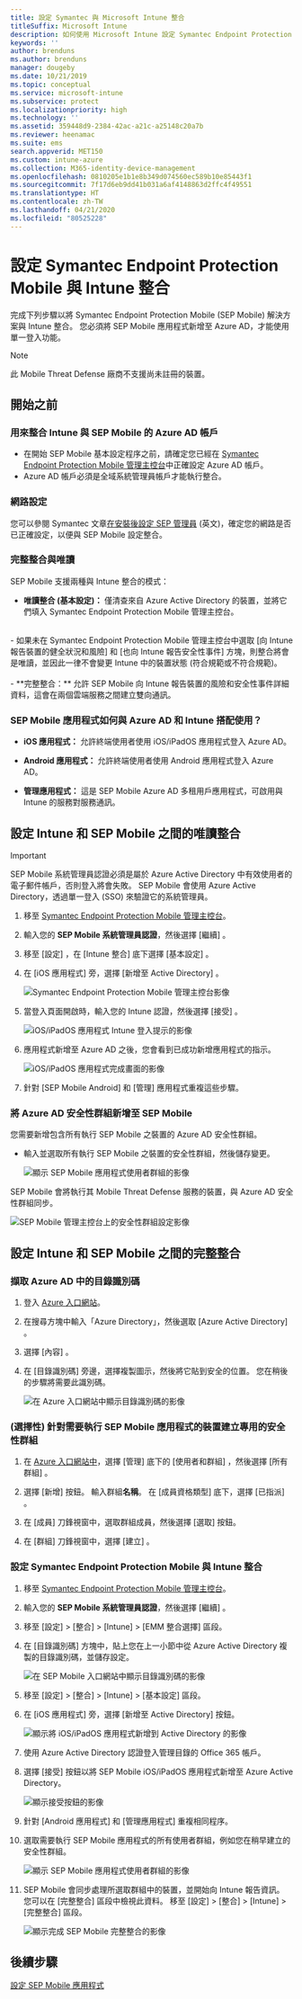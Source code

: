```yaml
---
title: 設定 Symantec 與 Microsoft Intune 整合
titleSuffix: Microsoft Intune
description: 如何使用 Microsoft Intune 設定 Symantec Endpoint Protection Mobile 解決方案，來控制行動裝置對公司資源的存取。
keywords: ''
author: brenduns
ms.author: brenduns
manager: dougeby
ms.date: 10/21/2019
ms.topic: conceptual
ms.service: microsoft-intune
ms.subservice: protect
ms.localizationpriority: high
ms.technology: ''
ms.assetid: 359448d9-2384-42ac-a21c-a25148c20a7b
ms.reviewer: heenamac
ms.suite: ems
search.appverid: MET150
ms.custom: intune-azure
ms.collection: M365-identity-device-management
ms.openlocfilehash: 0810205e1b1e8b349d074560ec589b10e85443f1
ms.sourcegitcommit: 7f17d6eb9dd41b031a6af4148863d2ffc4f49551
ms.translationtype: HT
ms.contentlocale: zh-TW
ms.lasthandoff: 04/21/2020
ms.locfileid: "80525228"
---
```

# <a name="set-up-symantec-endpoint-protection-mobile-integration-with-intune"></a>設定 Symantec Endpoint Protection Mobile 與 Intune 整合

完成下列步驟以將 Symantec Endpoint Protection Mobile (SEP Mobile) 解決方案與 Intune 整合。 您必須將 SEP Mobile 應用程式新增至 Azure AD，才能使用單一登入功能。

> [!NOTE]
> 此 Mobile Threat Defense 廠商不支援尚未註冊的裝置。

## <a name="before-you-begin"></a>開始之前

### <a name="azure-ad-account-used-to-integrate-intune-and-sep-mobile"></a>用來整合 Intune 與 SEP Mobile 的 Azure AD 帳戶

- 在開始 SEP Mobile 基本設定程序之前，請確定您已經在 [Symantec Endpoint Protection Mobile 管理主控台](https://aad.skycure.com)中正確設定 Azure AD 帳戶。
- Azure AD 帳戶必須是全域系統管理員帳戶才能執行整合。
### <a name="network-setup"></a>網路設定

您可以參閱 Symantec 文章[在安裝後設定 SEP 管理員](http://techdocs.broadcom.com/content/broadcom/techdocs/us/en/symantec-security-software/endpoint-security-and-management/endpoint-protection/all/Managing_a_Custom_Installation_3/Planning_the_Installation_0/network-architecture-considerations-v19543152-d23e65.html) \(英文\)，確定您的網路是否已正確設定，以便與 SEP Mobile 設定整合。

### <a name="full-integration-vs-read-only"></a>完整整合與唯讀

SEP Mobile 支援兩種與 Intune 整合的模式：

- **唯讀整合 (基本設定)：** 僅清查來自 Azure Active Directory 的裝置，並將它們填入 Symantec Endpoint Protection Mobile 管理主控台。
<br>
  - 如果未在 Symantec Endpoint Protection Mobile 管理主控台中選取 [向 Intune 報告裝置的健全狀況和風險]  和 [也向 Intune 報告安全性事件]  方塊，則整合將會是唯讀，並因此一律不會變更 Intune 中的裝置狀態 (符合規範或不符合規範)。
<br></br>
- **完整整合：** 允許 SEP Mobile 向 Intune 報告裝置的風險和安全性事件詳細資料，這會在兩個雲端服務之間建立雙向通訊。

### <a name="how-are-the-sep-mobile-apps-used-with-azure-ad-and-intune"></a>SEP Mobile 應用程式如何與 Azure AD 和 Intune 搭配使用？

- **iOS 應用程式：** 允許終端使用者使用 iOS/iPadOS 應用程式登入 Azure AD。

- **Android 應用程式：** 允許終端使用者使用 Android 應用程式登入 Azure AD。

- **管理應用程式：** 這是 SEP Mobile Azure AD 多租用戶應用程式，可啟用與 Intune 的服務對服務通訊。

## <a name="to-set-up-the-read-only-integration-between-intune-and-sep-mobile"></a>設定 Intune 和 SEP Mobile 之間的唯讀整合

> [!IMPORTANT]
> SEP Mobile 系統管理員認證必須是屬於 Azure Active Directory 中有效使用者的電子郵件帳戶，否則登入將會失敗。 SEP Mobile 會使用 Azure Active Directory，透過單一登入 (SSO) 來驗證它的系統管理員。

1. 移至 [Symantec Endpoint Protection Mobile 管理主控台](https://aad.skycure.com)。

2. 輸入您的 **SEP Mobile 系統管理員認證**，然後選擇 [繼續]  。

3. 移至 [設定]  ，在 [Intune 整合]  底下選擇 [基本設定]  。

4. 在 [iOS 應用程式]  旁，選擇 [新增至 Active Directory]  。

    ![Symantec Endpoint Protection Mobile 管理主控台影像](./media/skycure-mtd-connector-integration/symantec-portal-basic-add.png)

5. 當登入頁面開啟時，輸入您的 Intune 認證，然後選擇 [接受]  。

    ![iOS/iPadOS 應用程式 Intune 登入提示的影像](./media/skycure-mtd-connector-integration/symantec-portal-basic-accept.png)

6. 應用程式新增至 Azure AD 之後，您會看到已成功新增應用程式的指示。

    ![iOS/iPadOS 應用程式完成畫面的影像](./media/skycure-mtd-connector-integration/symantec-portal-basic-added.png)

7. 針對 [SEP Mobile Android]  和 [管理]  應用程式重複這些步驟。

### <a name="add-an-azure-ad-security-group-into-sep-mobile"></a>將 Azure AD 安全性群組新增至 SEP Mobile

您需要新增包含所有執行 SEP Mobile 之裝置的 Azure AD 安全性群組。

- 輸入並選取所有執行 SEP Mobile 之裝置的安全性群組，然後儲存變更。

    ![顯示 SEP Mobile 應用程式使用者群組的影像](./media/skycure-mtd-connector-integration/symantec-portal-basic-groups.png)

SEP Mobile 會將執行其 Mobile Threat Defense 服務的裝置，與 Azure AD 安全性群組同步。

![SEP Mobile 管理主控台上的安全性群組設定影像](./media/skycure-mtd-connector-integration/symantec-portal-basic-status.png)

## <a name="to-set-up-the-full-integration-between-intune-and-sep-mobile"></a>設定 Intune 和 SEP Mobile 之間的完整整合

### <a name="retrieve-the-directory-id-in-azure-ad"></a>擷取 Azure AD 中的目錄識別碼

1. 登入 [Azure 入口網站](https://portal.azure.com)。

2. 在搜尋方塊中輸入「Azure Directory」，然後選取 [Azure Active Directory]  。

3. 選擇 [內容]  。

4. 在 [目錄識別碼]  旁邊，選擇複製圖示，然後將它貼到安全的位置。 您在稍後的步驟將需要此識別碼。

    ![在 Azure 入口網站中顯示目錄識別碼的影像](./media/skycure-mtd-connector-integration/symantec-azure-portal-directory-ID.png)

### <a name="optional-create-a-dedicated-security-group-for-devices-that-need-to-run-the-sep-mobile-apps"></a>(選擇性) 針對需要執行 SEP Mobile 應用程式的裝置建立專用的安全性群組
1. 在 [Azure 入口網站中](https://portal.azure.com)，選擇 [管理]  底下的 [使用者和群組]  ，然後選擇 [所有群組]  。

2. 選擇 [新增]  按鈕。 輸入群組**名稱**。 在 [成員資格類型]  底下，選擇 [已指派]  。

3. 在 [成員]  刀鋒視窗中，選取群組成員，然後選擇 [選取]  按鈕。

4. 在 [群組]  刀鋒視窗中，選擇 [建立]  。

### <a name="set-up-the-integration-between-symantec-endpoint-protection-mobile-and-intune"></a>設定 Symantec Endpoint Protection Mobile 與 Intune 整合

1. 移至 [Symantec Endpoint Protection Mobile 管理主控台](https://aad.skycure.com)。

2. 輸入您的 **SEP Mobile 系統管理員認證**，然後選擇 [繼續]  。

3. 移至 [設定]   > [整合]   > [Intune]   > [EMM 整合選擇]  區段。

4. 在 [目錄識別碼]  方塊中，貼上您在上一小節中從 Azure Active Directory 複製的目錄識別碼，並儲存設定。

    ![在 SEP Mobile 入口網站中顯示目錄識別碼的影像](./media/skycure-mtd-connector-integration/symantec-portal-directory-ID.png)

5. 移至 [設定]   > [整合]   > [Intune]   > [基本設定]  區段。

6. 在 [iOS 應用程式]  旁，選擇 [新增至 Active Directory]  按鈕。

    ![顯示將 iOS/iPadOS 應用程式新增到 Active Directory 的影像](./media/skycure-mtd-connector-integration/symantec-portal-basic-add.png)

7. 使用 Azure Active Directory 認證登入管理目錄的 Office 365 帳戶。

8. 選擇 [接受]  按鈕以將 SEP Mobile iOS/iPadOS 應用程式新增至 Azure Active Directory。

    ![顯示接受按鈕的影像](./media/skycure-mtd-connector-integration/symantec-portal-basic-accept.png)

9. 針對 [Android 應用程式]  和 [管理應用程式]  重複相同程序。

10. 選取需要執行 SEP Mobile 應用程式的所有使用者群組，例如您在稍早建立的安全性群組。

    ![顯示 SEP Mobile 應用程式使用者群組的影像](./media/skycure-mtd-connector-integration/symantec-portal-basic-groups.png)

11. SEP Mobile 會同步處理所選取群組中的裝置，並開始向 Intune 報告資訊。 您可以在 [完整整合] 區段中檢視此資料。 移至 [設定]   > [整合]   > [Intune]   > [完整整合]  區段。

     ![顯示完成 SEP Mobile 完整整合的影像](./media/skycure-mtd-connector-integration/symantec-portal-basic-status.PNG)
## <a name="next-steps"></a>後續步驟

[設定 SEP Mobile 應用程式](mtd-apps-ios-app-configuration-policy-add-assign.md)
